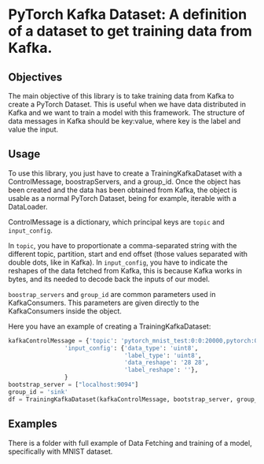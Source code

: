 # PyTorch Kafka Dataset: A definition of a dataset to get training data from Kafka.

## Objectives
The main objective of this library is to take training data from Kafka to create a PyTorch Dataset. This is useful when we have data distributed in Kafka and we want to train a model with this framework. The structure of data messages in Kafka should be key:value, where key is the label and value the input.

## Usage
To use this library, you just have to create a TrainingKafkaDataset with a ControlMessage, boostrapServers, and a group_id.
Once the object has been created and the data has been obtained from Kafka, the object is usable as a normal PyTorch Dataset, being for example, iterable with a DataLoader.

ControlMessage is a dictionary, which principal keys are `topic` and `input_config`.

In `topic`, you have to proportionate a comma-separated string with the different topic, partition, start and end offset (those values separated with double dots, like in Kafka). 
In `input_config`, you have to indicate the reshapes of the data fetched from Kafka, this is because Kafka works in bytes, and its needed to decode back the inputs of our model.

`boostrap_servers` and `group_id` are common parameters used in KafkaConsumers. This parameters are given directly to the KafkaConsumers inside the object.

Here you have an example of creating a TrainingKafkaDataset:

```python
kafkaControlMessage = {'topic': 'pytorch_mnist_test:0:0:20000,pytorch:0:20000:50000,pytorch_mnist_test:0:120000:140000',
                'input_config': {'data_type': 'uint8', 
                                 'label_type': 'uint8', 
                                 'data_reshape': '28 28', 
                                 'label_reshape': ''}, 
                }
bootstrap_server = ["localhost:9094"]
group_id = 'sink'
df = TrainingKafkaDataset(kafkaControlMessage, bootstrap_server, group_id, ToTensor())
```

## Examples
There is a folder with full example of Data Fetching and training of a model, specifically with MNIST dataset.
